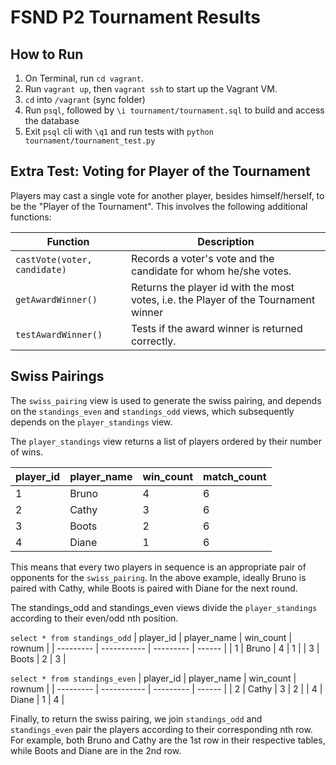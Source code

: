 # FSND P2 Tournament Results

## How to Run

 1. On Terminal, run `cd vagrant`.
 2. Run `vagrant up`, then `vagrant ssh` to start up the Vagrant VM.
 3. `cd` into `/vagrant` (sync folder)
 4. Run `psql`, followed by `\i tournament/tournament.sql` to build and access the database
 5. Exit `psql` cli with `\q1` and run tests with `python tournament/tournament_test.py`


## Extra Test: Voting for Player of the Tournament

Players may cast a single vote for another player, besides himself/herself, to be the "Player of the Tournament". This involves the following additional functions:

| Function | Description |
| -------- | ----------- |
| `castVote(voter, candidate)` | Records a voter's vote and the candidate for whom he/she votes. |
| `getAwardWinner()` | Returns the player id with the most votes, i.e. the Player of the Tournament winner |
| `testAwardWinner()` | Tests if the award winner is returned correctly. |

## Swiss Pairings

The `swiss_pairing` view is used to generate the swiss pairing, and depends on the `standings_even` and `standings_odd` views, which subsequently depends on the `player_standings` view.


The `player_standings` view returns a list of players ordered by their number of wins.

| player_id | player_name | win_count | match_count |
| --------- | ----------- | --------- | ----------- |
| 1 | Bruno | 4 | 6 |
| 2 | Cathy | 3 | 6 |
| 3 | Boots | 2 | 6 |
| 4 | Diane | 1 | 6 |

This means that every two players in sequence is an appropriate pair of opponents for the `swiss_pairing`. In the above example, ideally Bruno is paired with Cathy, while Boots is paired with Diane for the next round.

 The standings_odd and standings_even views divide the `player_standings` according to their even/odd nth position.

`select * from standings_odd`
 | player_id | player_name | win_count | rownum |
 | --------- | ----------- | --------- | ------ |
| 1 | Bruno | 4 | 1 |
| 3 | Boots | 2 | 3 |

`select * from standings_even`
 | player_id | player_name | win_count | rownum |
 | --------- | ----------- | --------- | ------ |
| 2 | Cathy | 3 | 2 |
| 4 | Diane | 1 | 4 |

Finally, to return the swiss pairing, we join `standings_odd` and `standings_even` pair the players according to their corresponding nth row. For example, both Bruno and Cathy are the 1st row in their respective tables, while Boots and Diane are in the 2nd row.
